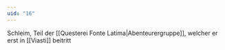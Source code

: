 ```yaml
---
uid: "16"
---
```

Schleim, Teil der [[Questerei Fonte Latima|Abenteurergruppe]], welcher er erst in [[Viasti]] beitritt